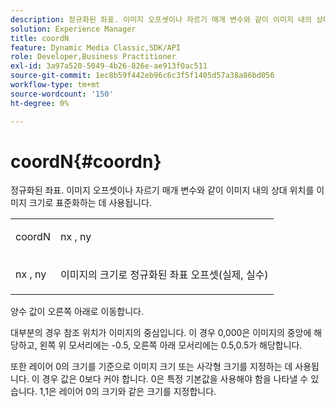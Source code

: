 ```yaml
---
description: 정규화된 좌표. 이미지 오프셋이나 자르기 매개 변수와 같이 이미지 내의 상대 위치를 이미지 크기로 표준화하는 데 사용됩니다.
solution: Experience Manager
title: coordN
feature: Dynamic Media Classic,SDK/API
role: Developer,Business Practitioner
exl-id: 3a97a520-5049-4b26-826e-ae913f0ac511
source-git-commit: 1ec8b59f442eb96c6c3f5f1405d57a38a86bd056
workflow-type: tm+mt
source-wordcount: '150'
ht-degree: 0%

---
```


# coordN{#coordn}

정규화된 좌표. 이미지 오프셋이나 자르기 매개 변수와 같이 이미지 내의 상대 위치를 이미지 크기로 표준화하는 데 사용됩니다.

<table id="simpletable_EFA3111DC4B94BAF94715500DB4DD8FB"> 
 <tr class="strow"> 
  <td class="stentry"> <p><span class="codeph"> <span class="varname"> coordN</span> </span> </p> </td> 
  <td class="stentry"> <p><span class="codeph"> <span class="varname"> nx</span> </span>,  <span class="codeph"><span class="varname"> ny</span></span> </p></td> 
 </tr> 
 <tr class="strow"> 
  <td class="stentry"> <p><span class="codeph"> <span class="varname"> nx</span> </span>,  <span class="codeph"><span class="varname"> ny</span></span> </p></td> 
  <td class="stentry"> <p>이미지의 크기로 정규화된 좌표 오프셋(실제, 실수) </p></td> 
 </tr> 
</table>

양수 값이 오른쪽 아래로 이동합니다.

대부분의 경우 참조 위치가 이미지의 중심입니다. 이 경우 0,000은 이미지의 중앙에 해당하고, 왼쪽 위 모서리에는 -0.5, 오른쪽 아래 모서리에는 0.5,0.5가 해당합니다.

또한 레이어 0의 크기를 기준으로 이미지 크기 또는 사각형 크기를 지정하는 데 사용됩니다. 이 경우 값은 0보다 커야 합니다. 0은 특정 기본값을 사용해야 함을 나타낼 수 있습니다. 1,1은 레이어 0의 크기와 같은 크기를 지정합니다.
